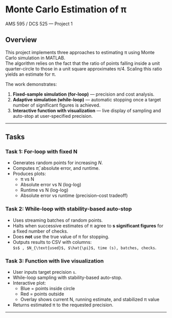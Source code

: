 # Monte Carlo Estimation of π  
AMS 595 / DCS 525 — Project 1  

## Overview
This project implements three approaches to estimating π using Monte Carlo simulation in MATLAB.  
The algorithm relies on the fact that the ratio of points falling inside a unit quarter-circle to those in a unit square approximates π/4. Scaling this ratio yields an estimate for π.  

The work demonstrates:
1. **Fixed-sample simulation (for-loop)** — precision and cost analysis.  
2. **Adaptive simulation (while-loop)** — automatic stopping once a target number of significant figures is achieved.  
3. **Interactive function with visualization** — live display of sampling and auto-stop at user-specified precision.  

---

## Tasks

### Task 1: For-loop with fixed N
- Generates random points for increasing $N$.  
- Computes $\hat{\pi}$, absolute error, and runtime.  
- Produces plots:  
  - π vs N  
  - Absolute error vs N (log-log)  
  - Runtime vs N (log-log)  
  - Absolute error vs runtime (precision–cost tradeoff)

### Task 2: While-loop with stability-based auto-stop
- Uses streaming batches of random points.  
- Halts when successive estimates of π agree to **s significant figures** for a fixed number of checks.  
- Does **not** use the true value of π for stopping.  
- Outputs results to CSV with columns:  
  `$s$ , $N_{\text{used}$, $\hat{\pi}$, time (s), batches, checks`.  

### Task 3: Function with live visualization
- User inputs target precision `s`.  
- While-loop sampling with stability-based auto-stop.  
- Interactive plot:
  - Blue = points inside circle  
  - Red = points outside  
  - Overlay shows current N, running estimate, and stabilized π value  
- Returns estimated π to the requested precision.  

---



